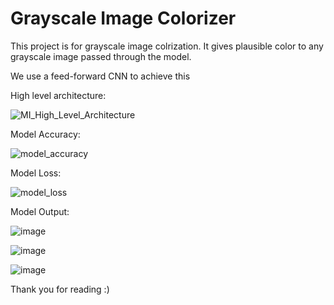 # Grayscale Image Colorizer
This project is for grayscale image colrization. It gives plausible color to any grayscale image passed through the model.

We use a feed-forward CNN to achieve this

High level architecture:

![MI_High_Level_Architecture](https://user-images.githubusercontent.com/79261869/231075978-e22abcca-8c43-415a-8285-faa8eecf416d.jpg)


Model Accuracy: 

![model_accuracy](https://user-images.githubusercontent.com/79261869/231076079-f93840a1-a15f-4a64-b224-06d59e64115e.jpg)


Model Loss:

![model_loss](https://user-images.githubusercontent.com/79261869/231076133-afc885fd-ae42-466f-8d34-3037625bd2fa.jpg)


Model Output:

![image](https://user-images.githubusercontent.com/79261869/231076729-eb30f2b1-f175-42b5-91ee-46d06883b689.png)


![image](https://user-images.githubusercontent.com/79261869/231076828-04757811-0f07-4f67-aee2-0e60daeff074.png)


![image](https://user-images.githubusercontent.com/79261869/231076943-02b18499-1e0f-437d-aaba-33caab43f6b3.png)


Thank you for reading :)

